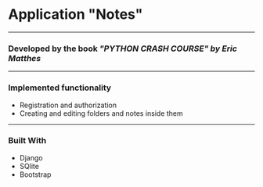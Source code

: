 # Application "Notes"
***
### Developed by the book *"PYTHON CRASH COURSE" by Eric Matthes*
***
### Implemented functionality
* Registration and authorization
* Creating and editing folders and notes inside them
***
### Built With
* Django
* SQlite
* Bootstrap